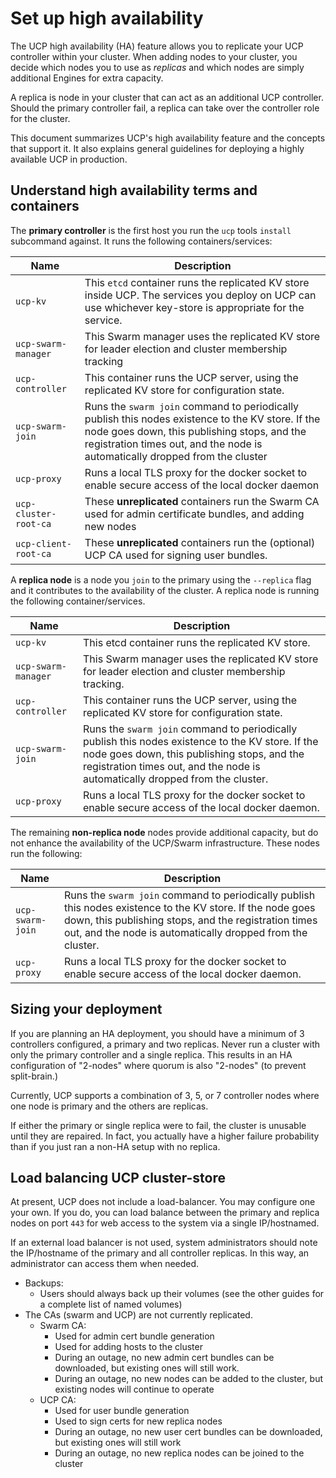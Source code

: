 <!--[metadata]>
+++
title ="Set up high availability"
description="Docker Universal Control Plane"
[menu.main]
parent="mn_ucp"
+++
<![end-metadata]-->


# Set up high availability

The UCP high availability (HA) feature allows you to replicate your UCP
controller within your cluster. When adding nodes to your cluster, you decide
which nodes you to use as *replicas* and which nodes are simply additional
Engines for extra capacity.

A replica is node in your cluster that can act as an additional UCP controller.
Should the primary controller fail, a replica can take over the controller role
for the cluster.

This document summarizes UCP's high availability feature and the concepts that
support it. It also explains general guidelines for deploying a highly available
UCP in production.

## Understand high availability terms and containers

The **primary controller** is the first host you run the `ucp` tools `install`
subcommand against.  It runs the following containers/services:

| Name                    | Description                                                                                                                                                                                                                      |
|-------------------------|----------------------------------------------------------------------------------------------------------------------------------------------------------------------------------------------------------------------------------|
| `ucp-kv`              | This `etcd` container runs the replicated KV store inside UCP. The services you deploy on UCP can use whichever key-store is appropriate for the service.                                                                        |
| `ucp-swarm-manager`   | This Swarm manager uses the replicated KV store for leader election and cluster membership tracking                                                                                                                              |
| `ucp-controller`      | This container runs the UCP server, using the replicated KV store for configuration state.                                                                                                                                       |
| `ucp-swarm-join`      | Runs the `swarm join` command to periodically publish this nodes existence to the KV store. If the node goes down, this publishing stops, and the registration times out, and the node is automatically dropped from the cluster |
| `ucp-proxy`           | Runs a local TLS proxy for the docker socket to enable secure access of the local docker daemon                                                                                                                                  |
| `ucp-cluster-root-ca` | These **unreplicated** containers run the Swarm CA used for admin certificate bundles, and adding new nodes                                                                                                                      |
| `ucp-client-root-ca`  | These **unreplicated** containers run the (optional) UCP CA used for signing user bundles.                                                                                                                                       |

A **replica node** is a node you `join` to the primary using the `--replica`
flag and it contributes to the availability of the cluster. A replica node is
running the following container/services.

| Name                  | Description                                                                                                                                                                                                                     |
|-----------------------|---------------------------------------------------------------------------------------------------------------------------------------------------------------------------------------------------------------------------------|
|`ucp-kv`            | This etcd container runs the replicated KV store.                                                                                                                                                                               |
|`ucp-swarm-manager` | This Swarm manager uses the replicated KV store for leader election and cluster membership tracking.                                                                                                                            |
|`ucp-controller`    | This container runs the UCP server, using the replicated KV store for configuration state.                                                                                                                                      |
|`ucp-swarm-join`    | Runs the `swarm join` command to periodically publish this nodes existence to the KV store. If the node goes down, this publishing stops, and the registration times out, and the node is automatically dropped from the cluster. |
|`ucp-proxy`         | Runs a local TLS proxy for the docker socket to enable secure access of the local docker daemon.                                                                                                                                |

The remaining **non-replica node** nodes provide additional capacity, but do not
enhance the availability of the UCP/Swarm infrastructure. These nodes run the
following:

| Name               | Description                                                                                                                                                                                                                     |
|--------------------|---------------------------------------------------------------------------------------------------------------------------------------------------------------------------------------------------------------------------------|
|`ucp-swarm-join` | Runs the `swarm join` command to periodically publish this nodes existence to the KV store. If the node goes down, this publishing stops, and the registration times out, and the node is automatically dropped from the cluster. |
|`ucp-proxy`      | Runs a local TLS proxy for the docker socket to enable secure access of the local docker daemon.                                                                                                                                |

## Sizing your deployment

If you are planning an HA deployment, you should have a minimum of 3 controllers
configured, a primary and two replicas. Never run a cluster with only the
primary controller and a single replica.  This results in an HA configuration of
"2-nodes" where quorum is also "2-nodes" (to prevent split-brain.)

Currently, UCP supports a combination of 3, 5, or 7 controller nodes where one
node is primary and the others are replicas.

If either the primary or single replica were to fail, the cluster is unusable
until they are repaired. In fact, you actually have a higher failure probability
than if you just ran a non-HA setup with no replica.

## Load balancing UCP cluster-store

At present, UCP does not include a load-balancer.  You may configure one your
own. If you do, you can load balance between the primary and replica nodes on
port `443` for web access to the system via a single IP/hostnamed.  

If an external load balancer is not used, system administrators should note the
IP/hostname of the primary and all controller replicas. In this way, an
administrator can access them when needed.

* Backups:
    * Users should always back up their volumes (see the other guides for a complete list of named volumes)
* The CAs (swarm and UCP) are not currently replicated.
    * Swarm CA:
        * Used for admin cert bundle generation
        * Used for adding hosts to the cluster
        * During an outage, no new admin cert bundles can be downloaded, but existing ones will still work.
        * During an outage, no new nodes can be added to the cluster, but existing nodes will continue to operate
    * UCP CA:
        * Used for user bundle generation
        * Used to sign certs for new replica nodes
        * During an outage, no new user cert bundles can be downloaded, but existing ones will still work
        * During an outage, no new replica nodes can be joined to the cluster
